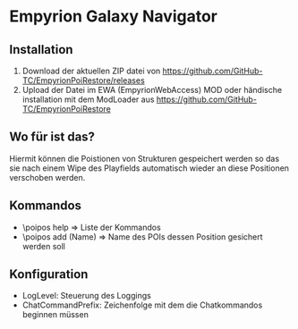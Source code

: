 ﻿# Empyrion Galaxy Navigator
## Installation
1. Download der aktuellen ZIP datei von https://github.com/GitHub-TC/EmpyrionPoiRestore/releases
1. Upload der Datei im EWA (EmpyrionWebAccess) MOD oder händische installation mit dem ModLoader aus https://github.com/GitHub-TC/EmpyrionPoiRestore

## Wo für ist das?
Hiermit können die Poistionen von Strukturen gespeichert werden so das sie nach einem Wipe des Playfields automatisch wieder an diese Positionen verschoben werden.

## Kommandos

* \\poipos help =&gt; Liste der Kommandos
* \\poipos add (Name) =&gt; Name des POIs dessen Position gesichert werden soll

## Konfiguration
* LogLevel: Steuerung des Loggings
* ChatCommandPrefix: Zeichenfolge mit dem die Chatkommandos beginnen müssen


